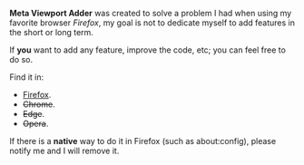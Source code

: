 **Meta Viewport Adder** was created to solve a problem I had when using my favorite browser *Firefox*, my goal is not to dedicate myself to add features in the short or long term.

If **you** want to add any feature, improve the code, etc; you can feel free to do so.

Find it in:
- [Firefox](https://addons.mozilla.org/en-US/firefox/addon/meta-viewport-adder/ "Firefox").
- ~~Chrome~~.
- ~~Edge~~.
- ~~Opera~~.

If there is a **native** way to do it in Firefox (such as about:config), please notify me and I will remove it.
